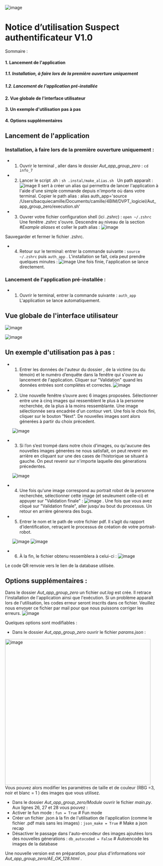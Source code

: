 
![image](https://user-images.githubusercontent.com/111517884/229428598-ba7af5ab-751c-484d-b192-2c05b21533e6.png)
# Notice d’utilisation Suspect authentificateur V1.0

Sommaire : 
#### 1. Lancement de l'application
##### 1.1. Installation, à faire lors de la première ouverture uniquement 
##### 1.2. Lancement de l'application pré-installée
#### 2. Vue globale de l'interface utilisateur 
#### 3. Un exemple d'utilisation pas à pas 
#### 4. Options supplémentaires
## Lancement de l'application

### Installation, à faire lors de la première ouverture uniquement : 

- 1. Ouvrir le terminal , aller dans le dossier *Aut_app_group_zero* : 
``` cd info_7 ```

- 2. Lancer le script .sh : 
```sh .instal/make_alias.sh ```
Un path apparaît :![image](https://user-images.githubusercontent.com/111517884/229459436-4d60c62f-acc4-4189-ac36-9931be5e3f61.png)
Il sert à créer un alias qui permettra de lancer l'application à l'aide d'une simple commande depuis n'importe où dans votre terminal. Copier le path alias : alias auth_app='source /Users/bacquiecamille/Documents/camille/4BIM/DVPT_logiciel/Aut_app_group_zero/execution.sh'

- 3. Ouvrer votre fichier  configuration shell (ici *.zshrc*)  : ```open ~/.zshrc```
Une fenêtre *.zshrc* s'ouvre. Descendre au niveau de la section *#Example aliases* et coller le path alias : ![image](https://user-images.githubusercontent.com/111517884/229459723-ddabdea6-b8bc-4982-a7fb-c829b4699d46.png)

Sauvegarder et fermer le fichier .zshrc.

- 4. Retour sur le terminal: entrer la commande suivante : ```source ~/.zshrc``` puis ```auth_app``` .
L'installation se fait, cela peut prendre quelques minutes : ![image](https://user-images.githubusercontent.com/111517884/229447768-f2bbf449-d8c1-418d-a15e-ceaaf5ce6d3e.png)
Une fois finie, l'application se lance directement.

### Lancement de l'application pré-installée : 

- 1. Ouvrir le terminal, entrer la commande suivante : ```auth_app```
L'application se lance automatiquement.

## Vue globale de l'interface utilisateur 

![image](https://user-images.githubusercontent.com/111517884/229437126-89ef3c13-1a24-4030-b06d-259dcb0e2141.png)

![image](https://user-images.githubusercontent.com/111517884/229435924-b7ca1c91-6d1a-4c1c-a454-8230a1c0d383.png)


 

## Un exemple d'utilisation pas à pas :

- 1. Entrer les données de l'auteur du dossier , de la victime (ou du témoin) et le numéro d’enquête dans la fenêtre qui s'ouvre au lancement de l'application. Cliquer sur "Validation" quand les données entrées sont complètes et correctes.
 ![image](https://user-images.githubusercontent.com/111517884/229438252-ae9e7e04-4907-48e4-bef0-3948ff90ea08.png)


- 2. Une nouvelle fenêtre s’ouvre avec 6 images proposées. Sélectionner entre une à cinq images qui ressemblent le plus à la personne recherchée, de la plus à la moins ressemblante. Une image sélectionnée sera encadrée d'un contour vert. Une fois le choix fini, cliquer sur le bouton "Next". De nouvelles images sont alors génerées à partir du choix précedent.
 
  ![image](https://user-images.githubusercontent.com/111517884/229438876-09cc8f9e-7807-4866-b8c3-efc14f6e1df4.png)

- 3. Si l’on s’est trompé dans notre choix d'images, ou qu'aucune des nouvelles images génerées ne nous satisfait, on peut revenir en arrière en cliquant sur une des cases de l’historique se situant à gauche. On peut revenir sur n'importe laquelle des génerations précedentes.

  ![image](https://user-images.githubusercontent.com/111517884/229450955-0d9fbc5f-953b-40a1-9b16-339777b6d7b4.png)



- 4. Une fois qu'une image correspond au portrait robot de la personne recherchée, sélectionner cette image (et seuleument celle-ci) et appuyer sur "Validation finale" : ![image](https://user-images.githubusercontent.com/111517884/229439954-3b0c155a-16b1-40c5-8feb-c9ebc1878cd7.png) .
Une fois que vous avez cliqué sur "Validation finale", aller jusqu'au bout du processus. Un retour en arrière génerera des bugs.


- 5. Entrer le nom et le path de votre fichier pdf. Il s’agit du rapport d’identification, retraçant le processus de création de votre portrait-robot.

  ![image](https://user-images.githubusercontent.com/111517884/229450713-6fbb5446-325a-4b6b-9276-560f4c592dcc.png)
  ![image](https://user-images.githubusercontent.com/111517884/229450753-e28022a2-61c2-43ce-800e-7580754c55de.png)


- 6. À la fin, le fichier obtenu ressemblera à celui-ci : 
  ![image](https://user-images.githubusercontent.com/111517884/229450867-ca879e13-43bf-4ff9-87af-8019e5729e08.png)

Le code QR renvoie vers le lien de la database utilisée.


## Options supplémentaires : 

Dans le dossier *Aut_app_group_zero* un fichier *out.log* est crée. Il retrace l'installation de l'application ainsi que l'exécution. Si un problème apparaît lors de l'utilisation, les codes erreur seront inscrits dans ce fichier. Veuillez nous envoyer ce fichier par mail pour que nous puissons corriger les erreurs.
  ![image](https://user-images.githubusercontent.com/111517884/229453407-7b105ca7-b4da-4487-9439-8b298c049eb7.png)

Quelques options sont modifiables : 
- Dans le dossier *Aut_app_group_zero* ouvrir le fichier *params.json* :
<img width="478" alt="image" src="https://user-images.githubusercontent.com/111517884/229455370-4cc2d278-2904-4269-9e8c-b9e2d4f911c1.png">
Vous pouvez alors modifier les paramètres de taille et de couleur (RBG =3, noir et blanc = 1 ) des images que vous utilisez.

- Dans le dossier *Aut_app_group_zero/Module* ouvrir le fichier *main.py*. Aux lignes 26, 27 et 28 vous pouvez : 
 - Activer le fun mode : ```fun = True```  # Fun mode
 - Créer un fichier .json à la fin de l'utilisation de l'application (comme le fichier .pdf mais sans les images) : ```json_make = True``` # Make a json recap
 - Désactiver le passage dans l'auto-encodeur des images ajoutées lors des nouvelles génerations : ```db_autocoded = False``` # Autoencode les images de la database

Une nouvelle version est en préparation, pour plus d'informations voir *Aut_app_group_zero/AE_OK_128.html* .




